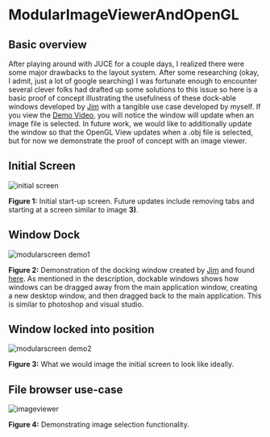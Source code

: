 # ModularImageViewerAndOpenGL

## Basic overview
After playing around with JUCE for a couple days, I realized there were some major drawbacks to the layout system.  After some researching (okay, I admit, just a lot of google searching) I was fortunate enough to encounter several clever folks had drafted up  some solutions to this issue so here is a basic proof of concept illustrating the usefulness of these dock-able windows developed by [Jim](https://github.com/jcredland) with a tangible use case developed by myself. If you view the [Demo Video](https://www.youtube.com/watch?v=wiGaL7ElxRE), you will notice the window will update when an image file is selected.  In future work, we would like to additionally update the window so that the OpenGL View updates when a .obj file is selected, but for now we demonstrate the proof of concept with an image viewer.

## Initial Screen
![initial screen](https://user-images.githubusercontent.com/8731829/37601381-e1f986ea-2b57-11e8-89e2-a5f29903f2bf.png)

**Figure 1:**  Initial start-up screen. Future updates include removing tabs and starting at a screen similar to image **3)**.


##  Window Dock
![modularscreen demo1](https://user-images.githubusercontent.com/8731829/37601400-ec4f1024-2b57-11e8-9bd4-c3dba542917a.png)

**Figure 2:**  Demonstration of the docking window created by [Jim](https://github.com/jcredland) and found [here](https://github.com/jcredland/dockable-windows).  As mentioned in the description, dockable windows shows how windows can be dragged away from the main application window, creating a new desktop window, and then dragged back to the main application. This is similar to photoshop and visual studio.

##  Window locked into position 
![modularscreen demo2](https://user-images.githubusercontent.com/8731829/37601423-f944da70-2b57-11e8-9c4a-4edfbc0db0f9.png)

**Figure 3:**  What we would image the initial screen to look like ideally.



## File browser use-case
![imageviewer](https://user-images.githubusercontent.com/8731829/37601437-007b7b50-2b58-11e8-8b6b-6f85cce4ba2e.png)

**Figure 4:**  Demonstrating image selection functionality.
